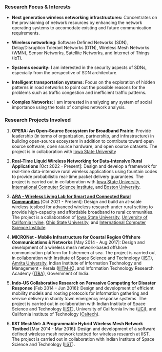 ### Research Focus & Interests

* **Next generation wireless networking infrastructures:**
    Concentrates on the provisioning of network resources by enhancing
    the network operating systems to accomodate existing and future
    communication requirements.

* **Wireless networking:** Software Defined Networks (SDN),
    Delay/Disruption Tolerant Networks (DTN), Wireless Mesh Networks
    (WMN), Sensor Networks, Satellite Networks, and Internet of Things
    (IoT).

* **Systems security:** I am interested in the security aspects of
    SDNs, especially from the perspective of SDN architecture.

* **Intelligent transportation systems:** Focus on the exploration of 
   hidden patterns in road networks to point out the possible reasons
   for the problems such as traffic congestion and inefficient traffic
   patterns.

* **Complex Networks:** I am interested in analyzing any system of social
    importance using the tools of complex network analysis.

### Research Projects Involved

1. **OPERA: An Open-Source Ecosystem for Broadband Prairie**: Provide
   leadership (in terms of organization, partnership, and
   infrastructure) in building open-source ecosystem in addition to
   contribute toward open source software, open source hardware, and
   open source datasets. The project is in collaboration with [Iowa
   State University](https://www.iastate.edu/)

5. **Real-Time Liquid Wireless Networking for Data-Intensive Rural
   Applications** [Oct 2022 - Present]: Design and develop a framework
   for real-time data-intensive rural wireless applications using
   fountain codes to provide probabilistic real-time packet delivery
   guarantees. The project is carried out in collaboration with [Iowa
   State University](https://www.iastate.edu/), [International
   Computer Science Institute](https://www.icsi.berkeley.edu/icsi/),
   and [Boston University](https://www.bu.edu/).

4. [**ARA - Wireless Living Lab for Smart and Connected Rural
   Communities**](https://arawireless.org/) [Oct 2021 - Present]:
   Design and build an at-scale wireless testbed for advanced wireless
   research under rural setting to provide high-capacity and
   affordable broadband to rural communities. The project is a
   collaboration of [Iowa State University](https://www.iastate.edu/),
   [University of California Irvine](https://uci.edu/), [Ohio State
   University](https://www.osu.edu/), and [International Computer
   Science Institute](https://www.icsi.berkeley.edu/icsi/).

3. **MICRONet - Mobile Infrastructure for Coastal Region Offshore
   Communications & Networks** [May 2014 - Aug 2017]: Design and
   development of a wireless mesh network-based offshore communication
   platform for fishermen at sea. The project is carried out in
   collaboration with Institute of Space Science and Technology
   ([IIST](https://www.iist.ac.in)), [Amrita
   University](https://www.amrita.edu), Indian Institute of
   Information Technology and Management - Kerala
   ([IIITM-K](http://www.iiitmk.ac.in)), and Information Technology
   Research Academy ([ITRA](http://itra.medialabasia.in)), Government
   of India.

2. **Indo-US Collaborative Research on Pervasive Computing for
   Disaster Response** [Feb 2014 - Jun 2016]: Design and development
   of efficient mobility models and routing protocols for information
   gathering and service delivery in shanty town emergency response
   systems. The project is carried out in collaboration with Indian
   Institute of Space Science and Technology
   ([IIST](https://www.iist.ac.in)), University of California Irvine
   ([UCI](https://uci.edu)), and California Institute of Technology
   ([Caltech](https://www.caltech.edu)).

1. **IIST MeshNet: A Programmable Hybrid Wireless Mesh Network
   Testbed** [Mar 2014 - Mar 2016]: Design and development of a
   software defined wireless mesh network testbed for wireless
   research at IIST. The project is carried out in collaboration with
   Indian Institute of Space Science and Technology
   ([IIST](https://www.iist.ac.in)).
